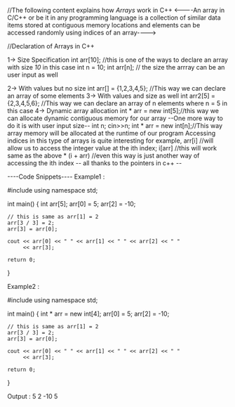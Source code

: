 //The following content explains how *Arrays* work in C++
<----An array in C/C++ or be it in any programming language is
a collection of similar data items stored at contiguous
memory locations and elements can be accessed randomly
using indices of an array---->

//Declaration of Arrays in C++

1-> Size Specification
    int arr[10]; //this is one of the ways to declare an array with size *10* in this case
    int n = 10;
    int arr[n]; // the size the arrray can be an user input as well
    
2-> With values but no size
    int arr[] = {1,2,3,4,5}; //This way we can declare an array of some elements
3-> With values and size as well
    int arr2[5] = {2,3,4,5,6}; //This way we can declare an array of n elements where n = 5 in this case
4-> Dynamic array allocation 
    int * arr = new int[5];//this way we can allocate dynamic contiguous memory for our array
    --One more way to do it is with user input size--
    int n;
    cin>>n;
    int * arr = new int[n];//This way array memory will be allocated at the runtime of our program
    Accessing indices in this type of arrays is quite interesting for example,
    arr[i] //will allow us to access the integer value at the ith index;
    i[arr] //this will work same as the above
    * (i + arr) //even this way is just another way of accessing the ith index
    -- all thanks to the pointers in c++ --   
    
    
----Code Snippets----
Example1 :

#include <iostream>
using namespace std;
 
int main()
{
    int arr[5];
    arr[0] = 5;
    arr[2] = -10;
 
    // this is same as arr[1] = 2
    arr[3 / 3] = 2;
    arr[3] = arr[0];
 
    cout << arr[0] << " " << arr[1] << " " << arr[2] << " "
         << arr[3];
 
    return 0;
}
  
Example2 :

#include <iostream>
using namespace std;
 
int main()
{
    int * arr = new int[4];
    arr[0] = 5;
    arr[2] = -10;
 
    // this is same as arr[1] = 2
    arr[3 / 3] = 2;
    arr[3] = arr[0];
 
    cout << arr[0] << " " << arr[1] << " " << arr[2] << " "
         << arr[3];
 
    return 0;
}

  
Output : 5 2 -10 5




